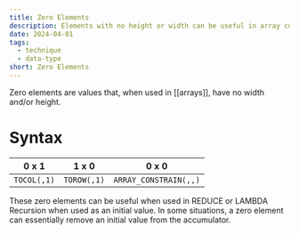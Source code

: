 ```yaml
---
title: Zero Elements
description: Elements with no height or width can be useful in array construction.
date: 2024-04-01
tags:
  - technique
  - data-type
short: Zero Elements
---
```

Zero elements are values that, when used in [[arrays]], have no width and/or height.
# Syntax

| **0 x 1**   | **1 x 0**   | **0 x 0**             |
| ----------- | ----------- | --------------------- |
| `TOCOL(,1)` | `TOROW(,1)` | `ARRAY_CONSTRAIN(,,)` |

These zero elements can be useful when used in REDUCE or LAMBDA Recursion when used as an initial value. In some situations, a zero element can essentially remove an initial value from the accumulator.